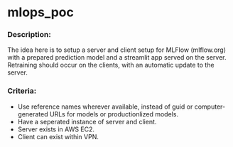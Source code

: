 # mlops_poc

### Description: 
The idea here is to setup a server and client setup for MLFlow (mlflow.org) with a prepared prediction model and a streamlit app served on the server. Retraining should occur on the clients, with an automatic update to the server. 


### Criteria:
* Use reference names wherever available, instead of guid or computer-generated URLs for models or productionlized models. 
* Have a seperated instance of server and client. 
* Server exists in AWS EC2. 
* Client can exist within VPN. 

